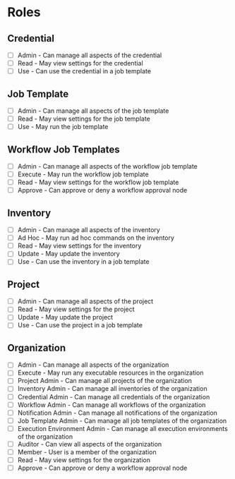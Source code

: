 # Roles

## Credential

- [ ] Admin - Can manage all aspects of the credential
- [ ] Read - May view settings for the credential
- [ ] Use - Can use the credential in a job template

## Job Template

- [ ] Admin - Can manage all aspects of the job template
- [ ] Read - May view settings for the job template
- [ ] Use - May run the job template

## Workflow Job Templates

- [ ] Admin - Can manage all aspects of the workflow job template
- [ ] Execute - May run the workflow job template
- [ ] Read - May view settings for the workflow job template
- [ ] Approve - Can approve or deny a workflow approval node
  
## Inventory

- [ ] Admin - Can manage all aspects of the inventory
- [ ] Ad Hoc - May run ad hoc commands on the inventory
- [ ] Read - May view settings for the inventory
- [ ] Update - May update the inventory
- [ ] Use - Can use the inventory in a job template

## Project

- [ ] Admin - Can manage all aspects of the project
- [ ] Read - May view settings for the project
- [ ] Update - May update the project
- [ ] Use - Can use the project in a job template

## Organization

- [ ] Admin - Can manage all aspects of the organization
- [ ] Execute - May run any executable resources in the organization
- [ ] Project Admin - Can manage all projects of the organization
- [ ] Inventory Admin - Can manage all inventories of the organization
- [ ] Credential Admin - Can manage all credentials of the organization
- [ ] Workflow Admin - Can manage all workflows of the organization
- [ ] Notification Admin - Can manage all notifications of the organization
- [ ] Job Template Admin - Can manage all job templates of the organization
- [ ] Execution Environment Admin - Can manage all execution environments of the organization
- [ ] Auditor - Can view all aspects of the organization
- [ ] Member - User is a member of the organization
- [ ] Read - May view settings for the organization
- [ ] Approve - Can approve or deny a workflow approval node
